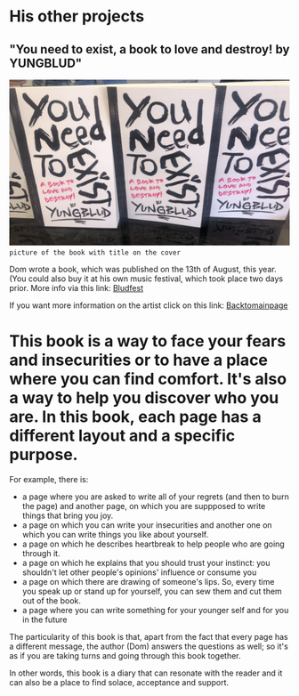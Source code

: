 # His other projects 
## "You need to exist, a book to love and destroy! by YUNGBLUD" 
  
![Alt text](../pic/photo.jpg) `picture of the book with title on the cover`  

Dom wrote a book, which was published on the 13th of August, this year. (You could also buy it at his own music festival, which took place two days prior. More info via this link: [Bludfest](../dossier/secondpage.md)

If you want more information on the artist click on this link: [Backtomainpage](../index.md)  

This book is a way to face your fears and insecurities or to have a place where you can find comfort. It's also a way to help you discover who you are. In this book, each page has a different layout and a specific purpose.  
==================================================================== 

For example, there is: 
* a page where you are asked to write all of your regrets (and then to burn the page) and another page, on which you are suppposed to write things that bring you joy.
* a page on which you can write your insecurities and another one on which you can write things you like about yourself.
* a page on which he describes heartbreak to help people who are going through it.
* a page on which he explains that you should trust your instinct: you shouldn't let other people's opinions' influence or consume you
* a page on which there are drawing of someone's lips. So, every time you speak up or stand up for yourself, you can sew them and cut them out of the book.
* a page where you can write something for your younger self and for you in the future  

The particularity of this book is that, apart from the fact that every page has a different message, the author (Dom) answers the questions as well; so it's as if you are taking turns and going through this book together.  

In other words, this book is a diary that can resonate with the reader and it can also be a place to find solace, acceptance and support. 

